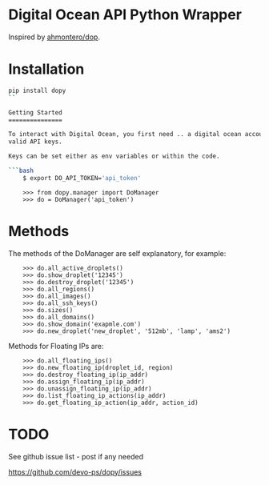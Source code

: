 Digital Ocean API Python Wrapper
================================

Inspired by [ahmontero/dop](https://github.com/ahmontero/dop).

Installation
============

```bash
pip install dopy
``

Getting Started
===============

To interact with Digital Ocean, you first need .. a digital ocean account with 
valid API keys. 

Keys can be set either as env variables or within the code.

```bash
    $ export DO_API_TOKEN='api_token'
```

```pycon
    >>> from dopy.manager import DoManager
    >>> do = DoManager('api_token')
```

Methods
=======

The methods of the DoManager are self explanatory, for example:

```pycon
    >>> do.all_active_droplets()
    >>> do.show_droplet('12345')
    >>> do.destroy_droplet('12345')
    >>> do.all_regions()
    >>> do.all_images()
    >>> do.all_ssh_keys()
    >>> do.sizes()
    >>> do.all_domains()
    >>> do.show_domain('exapmle.com')
    >>> do.new_droplet('new_droplet', '512mb', 'lamp', 'ams2')
```

Methods for Floating IPs are:

```pycon
    >>> do.all_floating_ips()
    >>> do.new_floating_ip(droplet_id, region)
    >>> do.destroy_floating_ip(ip_addr)
    >>> do.assign_floating_ip(ip_addr)
    >>> do.unassign_floating_ip(ip_addr)
    >>> do.list_floating_ip_actions(ip_addr)
    >>> do.get_floating_ip_action(ip_addr, action_id)
```

TODO
====

See github issue list - post if any needed

https://github.com/devo-ps/dopy/issues
